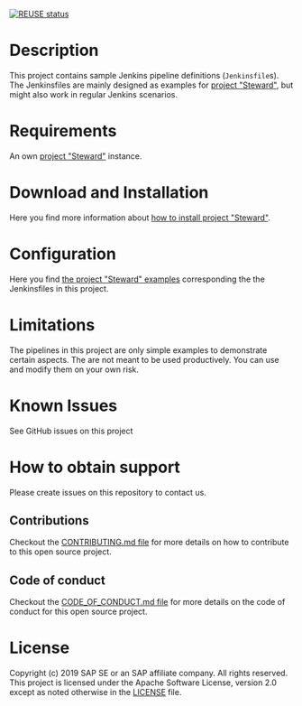 [![REUSE status](https://api.reuse.software/badge/github.com/SAP-samples/stewardci-example-pipelines)](https://api.reuse.software/info/github.com/SAP-samples/stewardci-example-pipelines)

# Description

This project contains sample Jenkins pipeline definitions (`Jenkinsfile`s). The Jenkinsfiles are mainly designed as examples for [project "Steward"](https://github.com/SAP/stewardci-core), but might also work in regular Jenkins scenarios.


# Requirements

An own [project "Steward"](https://github.com/SAP/stewardci-core) instance.

# Download and Installation

Here you find more information about [how to install project "Steward"](https://github.com/SAP/stewardci-core/tree/master/docs/install).

# Configuration

Here you find [the project "Steward" examples](https://github.com/SAP/stewardci-core/tree/master/docs/examples) corresponding the the Jenkinsfiles in this project.

# Limitations

The pipelines in this project are only simple examples to demonstrate certain aspects. The are not meant to be used productively. You can use and modify them on your own risk.

# Known Issues

See GitHub issues on this project

# How to obtain support

Please create issues on this repository to contact us.

## Contributions

Checkout the [CONTRIBUTING.md file](CONTRIBUTING.md) for more details on how to contribute to this open source project.

## Code of conduct

Checkout the [CODE_OF_CONDUCT.md file](CODE_OF_CONDUCT.md) for more details on the code of conduct for this open source project.

# License

Copyright (c) 2019 SAP SE or an SAP affiliate company. All rights reserved. This project is licensed under the Apache Software License, version 2.0 except as noted otherwise in the [LICENSE](LICENSE) file.
